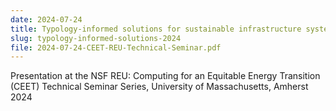 ```yaml
---
date: 2024-07-24
title: Typology-informed solutions for sustainable infrastructure systems
slug: typology-informed-solutions-2024
file: 2024-07-24-CEET-REU-Technical-Seminar.pdf
---
```


Presentation at the NSF REU: Computing for an Equitable Energy Transition (CEET) Technical Seminar Series, 
University of Massachusetts, Amherst 2024

<!-- {{< pdfreader "2024-07-24-CEET-REU-Technical-Seminar.pdf" >}} -->